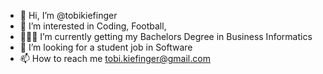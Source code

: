 - 👋 Hi, I’m @tobikiefinger
- 👀 I’m interested in Coding, Football, 
- 👨🏼‍💻 I’m currently getting my Bachelors Degree in Business Informatics
- 🤝 I’m looking for a student job in Software
- 📫 How to reach me tobi.kiefinger@gmail.com

  

<!---
tobikiefinger/tobikiefinger is a ✨ special ✨ repository because its `README.md` (this file) appears on your GitHub profile.
You can click the Preview link to take a look at your changes.
--->
